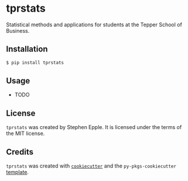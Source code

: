# tprstats

Statistical methods and applications for students at the Tepper School of Business.

## Installation

```bash
$ pip install tprstats
```

## Usage

- TODO

## License

`tprstats` was created by Stephen Epple. It is licensed under the terms of the MIT license.

## Credits

`tprstats` was created with [`cookiecutter`](https://cookiecutter.readthedocs.io/en/latest/) and the `py-pkgs-cookiecutter` [template](https://github.com/py-pkgs/py-pkgs-cookiecutter).
